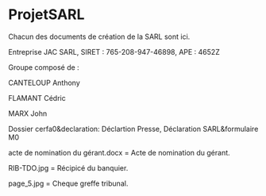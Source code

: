 # ProjetSARL

Chacun des documents de création de la SARL sont ici.

Entreprise JAC SARL, SIRET : 765-208-947-46898, APE : 4652Z

Groupe composé de :

CANTELOUP Anthony

FLAMANT Cédric

MARX John


Dossier cerfa0&declaration: Déclartion Presse, Déclaration SARL&formulaire M0

acte de nomination du gérant.docx = Acte de nomination du gérant.

RIB-TDO.jpg = Récipicé du banquier.

page_5.jpg = Cheque greffe tribunal.

